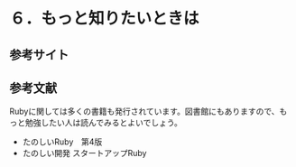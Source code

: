 # ６．もっと知りたいときは

## 参考サイト


## 参考文献
Rubyに関しては多くの書籍も発行されています。図書館にもありますので、もっと勉強したい人は読んでみるとよいでしょう。

* たのしいRuby　第4版
* たのしい開発 スタートアップRuby


